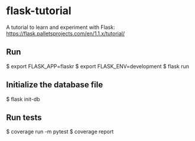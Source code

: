 # flask-tutorial
A tutorial to learn and experiment with Flask: https://flask.palletsprojects.com/en/1.1.x/tutorial/

## Run

$ export FLASK_APP=flaskr
$ export FLASK_ENV=development
$ flask run

## Initialize the database file

$ flask init-db

## Run tests

$ coverage run -m pytest
$ coverage report
